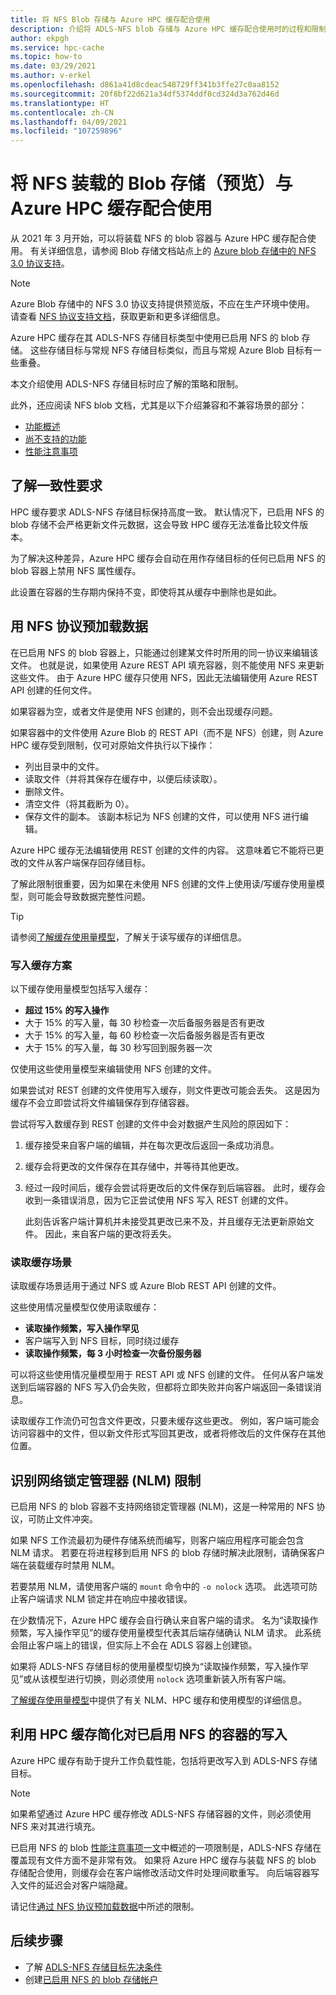 ```yaml
---
title: 将 NFS Blob 存储与 Azure HPC 缓存配合使用
description: 介绍将 ADLS-NFS blob 存储与 Azure HPC 缓存配合使用时的过程和限制
author: ekpgh
ms.service: hpc-cache
ms.topic: how-to
ms.date: 03/29/2021
ms.author: v-erkel
ms.openlocfilehash: d861a41d8cdeac548729ff341b3ffe27c0aa8152
ms.sourcegitcommit: 20f8bf22d621a34df5374ddf0cd324d3a762d46d
ms.translationtype: HT
ms.contentlocale: zh-CN
ms.lasthandoff: 04/09/2021
ms.locfileid: "107259896"
---
```

# <a name="use-nfs-mounted-blob-storage-preview-with-azure-hpc-cache"></a>将 NFS 装载的 Blob 存储（预览）与 Azure HPC 缓存配合使用

从 2021 年 3 月开始，可以将装载 NFS 的 blob 容器与 Azure HPC 缓存配合使用。 有关详细信息，请参阅 Blob 存储文档站点上的 [Azure blob 存储中的 NFS 3.0 协议支持](../storage/blobs/network-file-system-protocol-support.md)。

> [!NOTE]
> Azure Blob 存储中的 NFS 3.0 协议支持提供预览版，不应在生产环境中使用。 请查看 [NFS 协议支持文档](../storage/blobs/network-file-system-protocol-support.md)，获取更新和更多详细信息。

Azure HPC 缓存在其 ADLS-NFS 存储目标类型中使用已启用 NFS 的 blob 存储。 这些存储目标与常规 NFS 存储目标类似，而且与常规 Azure Blob 目标有一些重叠。

本文介绍使用 ADLS-NFS 存储目标时应了解的策略和限制。

此外，还应阅读 NFS blob 文档，尤其是以下介绍兼容和不兼容场景的部分：

* [功能概述](../storage/blobs/network-file-system-protocol-support.md#applications-and-workloads-suited-for-this-feature)
* [尚不支持的功能](../storage/blobs/network-file-system-protocol-support.md#azure-storage-features-not-yet-supported)
* [性能注意事项](../storage/blobs/network-file-system-protocol-support-performance.md)

## <a name="understand-consistency-requirements"></a>了解一致性要求

HPC 缓存要求 ADLS-NFS 存储目标保持高度一致。 默认情况下，已启用 NFS 的 blob 存储不会严格更新文件元数据，这会导致 HPC 缓存无法准备比较文件版本。

为了解决这种差异，Azure HPC 缓存会自动在用作存储目标的任何已启用 NFS 的 blob 容器上禁用 NFS 属性缓存。

此设置在容器的生存期内保持不变，即使将其从缓存中删除也是如此。

## <a name="preload-data-with-nfs-protocol"></a>用 NFS 协议预加载数据

在已启用 NFS 的 blob 容器上，只能通过创建某文件时所用的同一协议来编辑该文件。 也就是说，如果使用 Azure REST API 填充容器，则不能使用 NFS 来更新这些文件。 由于 Azure HPC 缓存只使用 NFS，因此无法编辑使用 Azure REST API 创建的任何文件。

如果容器为空，或者文件是使用 NFS 创建的，则不会出现缓存问题。

如果容器中的文件使用 Azure Blob 的 REST API（而不是 NFS）创建，则 Azure HPC 缓存受到限制，仅可对原始文件执行以下操作：

* 列出目录中的文件。
* 读取文件（并将其保存在缓存中，以便后续读取）。
* 删除文件。
* 清空文件（将其截断为 0）。
* 保存文件的副本。 该副本标记为 NFS 创建的文件，可以使用 NFS 进行编辑。

Azure HPC 缓存无法编辑使用 REST 创建的文件的内容。 这意味着它不能将已更改的文件从客户端保存回存储目标。

了解此限制很重要，因为如果在未使用 NFS 创建的文件上使用读/写缓存使用量模型，则可能会导致数据完整性问题。

> [!TIP]
> 请参阅[了解缓存使用量模型](cache-usage-models.md)，了解关于读写缓存的详细信息。

### <a name="write-caching-scenarios"></a>写入缓存方案

以下缓存使用量模型包括写入缓存：

* **超过 15% 的写入操作**
* 大于 15% 的写入量，每 30 秒检查一次后备服务器是否有更改
* 大于 15% 的写入量，每 60 秒检查一次后备服务器是否有更改
* 大于 15% 的写入量，每 30 秒写回到服务器一次

仅使用这些使用量模型来编辑使用 NFS 创建的文件。

如果尝试对 REST 创建的文件使用写入缓存，则文件更改可能会丢失。 这是因为缓存不会立即尝试将文件编辑保存到存储容器。

尝试将写入数缓存到 REST 创建的文件中会对数据产生风险的原因如下：

1. 缓存接受来自客户端的编辑，并在每次更改后返回一条成功消息。
1. 缓存会将更改的文件保存在其存储中，并等待其他更改。
1. 经过一段时间后，缓存会尝试将更改后的文件保存到后端容器。 此时，缓存会收到一条错误消息，因为它正尝试使用 NFS 写入 REST 创建的文件。

   此刻告诉客户端计算机并未接受其更改已来不及，并且缓存无法更新原始文件。 因此，来自客户端的更改将丢失。

### <a name="read-caching-scenarios"></a>读取缓存场景

读取缓存场景适用于通过 NFS 或 Azure Blob REST API 创建的文件。

这些使用情况量模型仅使用读取缓存：

* **读取操作频繁，写入操作罕见**
* 客户端写入到 NFS 目标，同时绕过缓存
* **读取操作频繁，每 3 小时检查一次备份服务器**

可以将这些使用情况量模型用于 REST API 或 NFS 创建的文件。 任何从客户端发送到后端容器的 NFS 写入仍会失败，但都将立即失败并向客户端返回一条错误消息。

读取缓存工作流仍可包含文件更改，只要未缓存这些更改。 例如，客户端可能会访问容器中的文件，但以新文件形式写回其更改，或者将修改后的文件保存在其他位置。

## <a name="recognize-network-lock-manager-nlm-limitations"></a>识别网络锁定管理器 (NLM) 限制

已启用 NFS 的 blob 容器不支持网络锁定管理器 (NLM)，这是一种常用的 NFS 协议，可防止文件冲突。

如果 NFS 工作流最初为硬件存储系统而编写，则客户端应用程序可能会包含 NLM 请求。 若要在将进程移到启用 NFS 的 blob 存储时解决此限制，请确保客户端在装载缓存时禁用 NLM。

若要禁用 NLM，请使用客户端的 ``mount`` 命令中的 ``-o nolock`` 选项。 此选项可防止客户端请求 NLM 锁定并在响应中接收错误。

在少数情况下，Azure HPC 缓存会自行确认来自客户端的请求。 名为“读取操作频繁，写入操作罕见”的缓存使用量模型代表其后端存储确认 NLM 请求。 此系统会阻止客户端上的错误，但实际上不会在 ADLS 容器上创建锁。

如果将 ADLS-NFS 存储目标的使用量模型切换为“读取操作频繁，写入操作罕见”或从该模型进行切换，则必须使用 ``nolock`` 选项重新装入所有客户端。

[了解缓存使用量模型](cache-usage-models.md#know-when-to-remount-clients-for-nlm)中提供了有关 NLM、HPC 缓存和使用模型的详细信息。

## <a name="streamline-writes-to-nfs-enabled-containers-with-hpc-cache"></a>利用 HPC 缓存简化对已启用 NFS 的容器的写入

Azure HPC 缓存有助于提升工作负载性能，包括将更改写入到 ADLS-NFS 存储目标。

> [!NOTE]
> 如果希望通过 Azure HPC 缓存修改 ADLS-NFS 存储容器的文件，则必须使用 NFS 来对其进行填充。

已启用 NFS 的 blob [性能注意事项一文](../storage/blobs/network-file-system-protocol-support-performance.md)中概述的一项限制是，ADLS-NFS 存储在覆盖现有文件方面不是非常有效。 如果将 Azure HPC 缓存与装载 NFS 的 blob 存储配合使用，则缓存会在客户端修改活动文件时处理间歇重写。 向后端容器写入文件的延迟会对客户端隐藏。

请记住[通过 NFS 协议预加载数据](#preload-data-with-nfs-protocol)中所述的限制。

## <a name="next-steps"></a>后续步骤

* 了解 [ADLS-NFS 存储目标先决条件](hpc-cache-prerequisites.md#nfs-mounted-blob-adls-nfs-storage-requirements-preview)
* 创建[已启用 NFS 的 blob 存储帐户](../storage/blobs/network-file-system-protocol-support-how-to.md)
